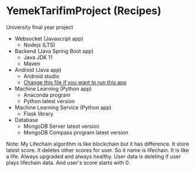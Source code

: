# YemekTarifimProject (Recipes)
 University final year project

* Websocket (Javascript app)
    - Nodejs (LTS)
* Backend (Java Spring Boot app)
    - Java JDK 11
    - Maven
* Android (Java app)
    - Android studio
    - [Change this file if you want to run this app](https://github.com/hakanyilmazz/YemekTarifimProject/blob/main/yemek-tarifim-android/android/app/src/main/java/com/tezodevi/android/util/LocalhostHelper.java)
* Machine Learning (Python app)
    - Anaconda program
    - Python latest version
* Machine Learning Service (Python app)
    - Flask library
* Database
    - MongoDB Server latest version
    - MongoDB Compass program latest version

Note: My Lifechain algorithm is like blockchain but it has difference. It store latest score. It deletes other scores for user. So it name is lifechain. It is like a life. Always upgraded and always healthy. User data is deleting if user plays lifechain data. And user's score starts with 0.
